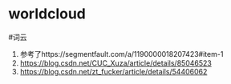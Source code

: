 # worldcloud
#词云
1. 参考了https://segmentfault.com/a/1190000018207423#item-1
2. https://blog.csdn.net/CUC_Xuza/article/details/85046523
3. https://blog.csdn.net/zt_fucker/article/details/54406062

